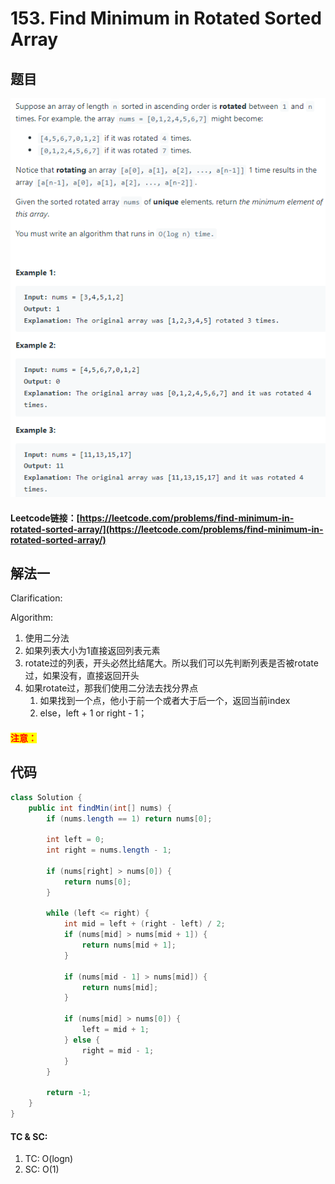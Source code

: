 # 153. Find Minimum in Rotated Sorted Array

## 题目

![](<../../../.gitbook/assets/image (18) (1).png>)

#### Leetcode链接：[https://leetcode.com/problems/find-minimum-in-rotated-sorted-array/](https://leetcode.com/problems/find-minimum-in-rotated-sorted-array/)

## 解法一

Clarification:&#x20;

Algorithm:&#x20;

1. 使用二分法
2. 如果列表大小为1直接返回列表元素
3. rotate过的列表，开头必然比结尾大。所以我们可以先判断列表是否被rotate过，如果没有，直接返回开头
4. 如果rotate过，那我们使用二分法去找分界点
   1. 如果找到一个点，他小于前一个或者大于后一个，返回当前index
   2. else，left + 1 or right - 1；

#### <mark style="color:red;">注意：</mark>

## 代码

```java
class Solution {
    public int findMin(int[] nums) {
        if (nums.length == 1) return nums[0];
        
        int left = 0;
        int right = nums.length - 1;
        
        if (nums[right] > nums[0]) {
            return nums[0];
        }
        
        while (left <= right) {
            int mid = left + (right - left) / 2;
            if (nums[mid] > nums[mid + 1]) {
                return nums[mid + 1];
            }
            
            if (nums[mid - 1] > nums[mid]) {
                return nums[mid];
            }
            
            if (nums[mid] > nums[0]) {
                left = mid + 1;
            } else {
                right = mid - 1;
            }
        }
        
        return -1;
    }
}
```

#### TC & SC:&#x20;

1. TC: O(logn)
2. SC: O(1)
